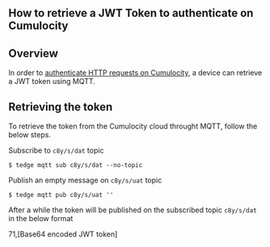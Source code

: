 ## How to retrieve a JWT Token to authenticate on Cumulocity

## Overview

In order to [authenticate HTTP requests on Cumulocity](https://cumulocity.com/guides/10.5.0/reference/rest-implementation/#authentication),
a device can retrieve a JWT token using MQTT.

## Retrieving the token

To retrieve the token from the Cumulocity cloud throught MQTT, follow the below steps.

Subscribe to `c8y/s/dat` topic

```
$ tedge mqtt sub c8y/s/dat --no-topic
```

Publish an empty message on `c8y/s/uat` topic

```
$ tedge mqtt pub c8y/s/uat ''
```

After a while the token will be published on the subscribed topic `c8y/s/dat` in the below format

71,[Base64 encoded JWT token]
